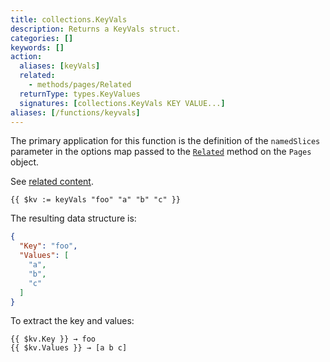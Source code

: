 ```yaml
---
title: collections.KeyVals
description: Returns a KeyVals struct.
categories: []
keywords: []
action:
  aliases: [keyVals]
  related:
    - methods/pages/Related
  returnType: types.KeyValues
  signatures: [collections.KeyVals KEY VALUE...]
aliases: [/functions/keyvals]
---
```


The primary application for this function is the definition of the `namedSlices` parameter in the options map passed to the [`Related`] method on the `Pages` object.

[`Related`]: /methods/pages/related/

See [related content](/content-management/related).

```go-html-template
{{ $kv := keyVals "foo" "a" "b" "c" }}
```

The resulting data structure is:

```json
{
  "Key": "foo",
  "Values": [
    "a",
    "b",
    "c"
  ]
}
```

To extract the key and values:

```go-html-template
{{ $kv.Key }} → foo
{{ $kv.Values }} → [a b c]
```
